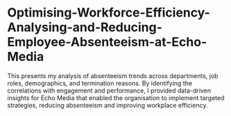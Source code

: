 # Optimising-Workforce-Efficiency-Analysing-and-Reducing-Employee-Absenteeism-at-Echo-Media
This presents my analysis of absenteeism trends across departments, job roles, demographics, and termination reasons. By identifying the correlations with engagement and performance, I provided data-driven insights for Echo Media that enabled the organisation to implement targeted strategies, reducing absenteeism and improving workplace efficiency.
